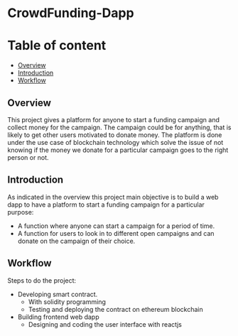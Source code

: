 # CrowdFunding-Dapp

# Table of content
* [Overview](#overview)
* [Introduction](#introduction)
* [Workflow](#workflow)


## Overview
This project gives a platform for anyone to start a funding campaign and collect money for the campaign. The campaign could be for anything, that is likely to get other users motivated to donate money. The platform is done under the use case of blockchain technology which solve the issue of not knowing if the money we donate for a particular campaign goes to the right person or not.


## Introduction
As indicated in the overview this project main objective is to build a web dapp to have a platform to start a funding campaign for a particular purpose:
* A function where anyone can start a campaign for a period of time.
* A function for users to look in to different open campaigns and can donate on the campaign of their choice.

## Workflow
Steps to do the project:
* Developing smart contract. 
   * With solidity programming
   * Testing and deploying the contract on ethereum blockchain
* Building frontend web dapp
   * Designing and coding the user interface with reactjs
